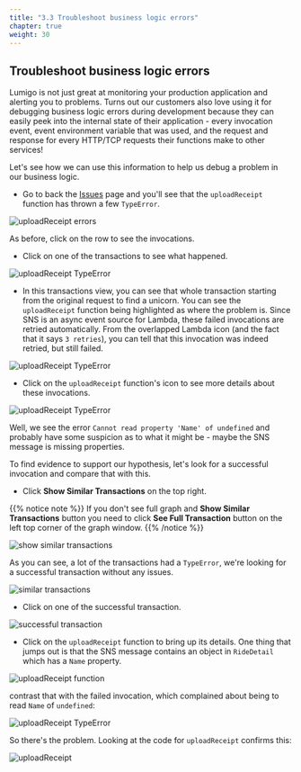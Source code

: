```yaml
---
title: "3.3 Troubleshoot business logic errors"
chapter: true
weight: 30
---
```


## Troubleshoot business logic errors

Lumigo is not just great at monitoring your production application and alerting you to problems. Turns out our customers also love using it for debugging business logic errors during development because they can easily peek into the internal state of their application - every invocation event, event environment variable that was used, and the request and response for every HTTP/TCP requests their functions make to other services!

Let's see how we can use this information to help us debug a problem in our business logic.

* Go to back the [Issues](https://platform.lumigo.io/issues) page and you'll see that the `uploadReceipt` function has thrown a few `TypeError`.

![uploadReceipt errors](/images/mod03-lumigo-uploadReceipt.png)

As before, click on the row to see the invocations.

* Click on one of the transactions to see what happened.

![uploadReceipt TypeError](/images/mod03-lumigo-uploadReceipt-errors.png)

* In this transactions view, you can see that whole transaction starting from the original request to find a unicorn. You can see the `uploadReceipt` function being highlighted as where the problem is. Since SNS is an async event source for Lambda, these failed invocations are retried automatically. From the overlapped Lambda icon (and the fact that it says `3 retries`), you can tell that this invocation was indeed retried, but still failed.

![uploadReceipt TypeError](/images/mod03-lumigo-uploadReceipt-transaction.png)

* Click on the `uploadReceipt` function's icon to see more details about these invocations.

![uploadReceipt TypeError](/images/mod03-lumigo-uploadReceipt-transaction-invocation.png)

Well, we see the error `Cannot read property 'Name' of undefined` and probably have some suspicion as to what it might be - maybe the SNS message is missing properties.

To find evidence to support our hypothesis, let's look for a successful invocation and compare that with this.

* Click **Show Similar Transactions** on the top right.

{{% notice note %}}
If you don't see full graph and **Show Similar Transactions** button you need to click **See Full Transaction** button on the left top corner of the graph window.
{{% /notice %}}

![show similar transactions](/images/mod03-lumigo-show-similar-transactions.png)

As you can see, a lot of the transactions had a `TypeError`, we're looking for a successful transaction without any issues.

![similar transactions](/images/mod03-lumigo-show-similar-transactions-successful.png)

* Click on one of the successful transaction.

![successful transaction](/images/mod03-lumigo-uploadReceipt-successful.png)

* Click on the `uploadReceipt` function to bring up its details. One thing that jumps out is that the SNS message contains an object in `RideDetail` which has a `Name` property.

![uploadReceipt function](/images/mod03-lumigo-uploadReceipt-invocation-successful.png)

contrast that with the failed invocation, which complained about being to read `Name` of `undefined`:

![uploadReceipt TypeError](/images/mod03-lumigo-uploadReceipt-transaction-invocation.png)

So there's the problem. Looking at the code for `uploadReceipt` confirms this:

![uploadReceipt](/images/mod03-lumigo-uploadReceipt-error.png)
